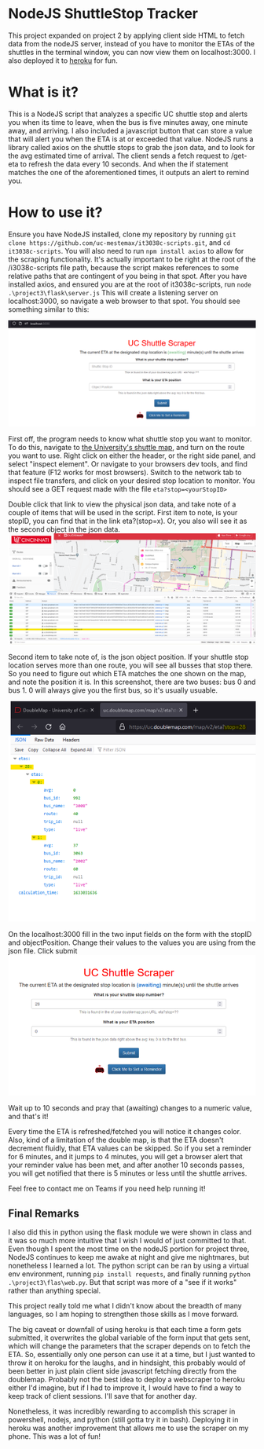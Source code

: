 # NodeJS ShuttleStop Tracker
This project expanded on project 2 by applying client side HTML to fetch data from the nodeJS server, instead of you have to monitor the ETAs of the shuttles in the terminal window, you can now view them on localhost:3000. I also deployed it to [heroku](https://uc-shuttle-scraper.herokuapp.com/) for fun.

# What is it?
This is a NodeJS script that analyzes a specific UC shuttle stop and alerts you when its time to leave, when the bus is five minutes away, one minute away, and arriving. I also included a javascript button that can store a value that will alert you when the ETA is at or exceeded that value. NodeJS runs a library called axios on the shuttle stops to grab the json data, and to look for the avg estimated time of arrival. The client sends a fetch request to /get-eta to refresh the data every 10 seconds. And when the if statement matches the one of the aforementioned times, it outputs an alert to remind you.

# How to use it?

Ensure you have NodeJS installed, clone my repository by running `git clone https://github.com/uc-mestemax/it3038c-scripts.git`, and `cd it3038c-scripts`. You will also need to run `npm install axios` to allow for the scraping functionality. It's actually important to be right at the root of the /i3038c-scripts file path, because the script makes references to some relative paths that are contingent of you being in that spot. After you have installed axios, and ensured you are at the root of it3038c-scripts, run `node .\project3\flask\server.js` This will create a listening server on localhost:3000, so navigate a web browser to that spot. You should see something similar to this:

![picture 2](../images/9637416407fb898c8f5198b23e0afbaa5b582ba7bffb3ca9f6780c1ec74e29f6.png)  

First off, the program needs to know what shuttle stop you want to monitor. To do this, navigate to [the University's shuttle map](https://uc.doublemap.com/map/), and turn on the route you want to use. Right click on either the header, or the right side panel, and select "inspect element". Or navigate to your browsers dev tools, and find that feature (F12 works for most browsers). Switch to the network tab to inspect file transfers, and click on your desired stop location to monitor. You should see a GET request made with the file `eta?stop=<yourStopID>`

Double click that link to view the physical json data, and take note of a couple of items that will be used in the script. First item to note, is your stopID, you can find that in the link eta?(stop=x). Or, you also will see it as the second object in the json data.
![picture 1](../images/b477873de72de544036c64e4eef5c868ce29db63e44a5aef4d3de0d6a736c19c.png) 


Second item to take note of, is the json object position. If your shuttle stop location serves more than one route, you will see all busses that stop there. So you need to figure out which ETA matches the one shown on the map, and note the position it is. In this screenshot, there are two buses: bus 0 and bus 1. 0 will always give you the first bus, so it's usually usuable.

![picture 2](../images/11a299442236b42bc8aa42d3b6057253b3235726f5eb602b272ef5ca76ffed74.png)  


On the localhost:3000 fill in the two input fields on the form with the stopID and objectPosition. Change their values to the values you are using from the json file. Click submit
![picture 3](../images/99616770ba3930eb736c6178aaa342bc451e6b8a1d2e01d52e606c0231c7c09e.png)  

Wait up to 10 seconds and pray that (awaiting) changes to a numeric value, and that's it!

Every time the ETA is refreshed/fetched you will notice it changes color. Also, kind of a limitation of the double map, is that the ETA doesn't decrement fluidly, that ETA values can be skipped. So if you set a reminder for 6 minutes, and it jumps to 4 minutes, you will get a browser alert that your reminder value has been met, and after another 10 seconds passes, you will get notified that there is 5 minutes or less until the shuttle arrives. 

Feel free to contact me on Teams if you need help running it!


## Final Remarks

I also did this in python using the flask module we were shown in class and it was so much more intuitive that I wish I would of just committed to that. Even though I spent the most time on the nodeJS portion for project three, NodeJS continues to keep me awake at night and give me nightmares, but nonetheless I learned a lot. The python script can be ran by using a virtual env environment, running `pip install requests`, and finally running `python .\project3\flas\web.py`. But that script was more of a "see if it works" rather than anything special.

This project really told me what I didn't know about the breadth of many languages, so I am hoping to strengthen those skills as I move forward. 

The big caveat or downfall of using heroku is that each time a form gets submitted, it overwrites the global variable of the form input that gets sent, which will change the parameters that the scraper depends on to fetch the ETA. So, essentially only one person can use it at a time, but I just wanted to throw it on heroku for the laughs, and in hindsight, this probably would of been better in just plain client side javascript fetching directly from the doublemap. Probably not the best idea to deploy a webscraper to heroku either I'd imagine, but if I had to improve it, I would have to find a way to keep track of client sessions. I'll save that for another day.

Nonetheless, it was incredibly rewarding to accomplish this scraper in powershell, nodejs, and python (still gotta try it in bash). Deploying it in heroku was another improvement that allows me to use the scraper on my phone. This was a lot of fun!

